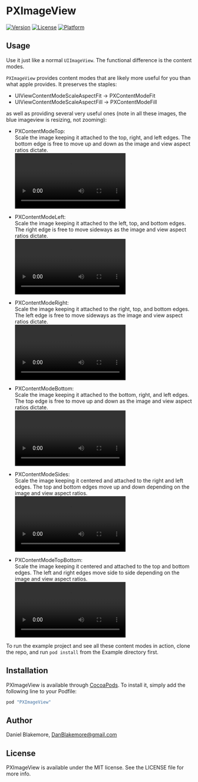 # PXImageView

[![Version](https://img.shields.io/cocoapods/v/PXImageView.svg?style=flat)](http://cocoapods.org/pods/PXImageView)
[![License](https://img.shields.io/cocoapods/l/PXImageView.svg?style=flat)](http://cocoapods.org/pods/PXImageView)
[![Platform](https://img.shields.io/cocoapods/p/PXImageView.svg?style=flat)](http://cocoapods.org/pods/PXImageView)

## Usage

Use it just like a normal `UIImageView`.  The functional difference is the content modes. 

`PXImageView` provides content modes that are likely more useful for you than what apple provides.  It preserves the staples:

* UIViewContentModeScaleAspectFit -> PXContentModeFit
* UIViewContentModeScaleAspectFill -> PXContentModeFill

as well as providing several very useful ones (note in all these images, the blue imageview is resizing, not zooming):


* PXContentModeTop:  
  Scale the image keeping it attached to the top, right, and left edges.
  The bottom edge is free to move up and down as the image and view aspect
  ratios dictate.  
  <video src="PXContentModeTop.webm" loop=true></video>

* PXContentModeLeft:  
  Scale the image keeping it attached to the left, top, and bottom edges.
  The right edge is free to move sideways as the image and view aspect
  ratios dictate.  
  <video src="PXContentModeLeft.webm" loop=true></video>
 
* PXContentModeRight:  
  Scale the image keeping it attached to the right, top, and bottom edges.
  The left edge is free to move sideways as the image and view aspect
  ratios dictate.  
  <video src="PXContentModeRight.webm" loop=true></video>

* PXContentModeBottom:  
  Scale the image keeping it attached to the bottom, right, and left edges.
  The top edge is free to move up and down as the image and view aspect
  ratios dictate.  
  <video src="PXContentModeBottom.webm" loop=true></video>

* PXContentModeSides:  
  Scale the image keeping it centered and attached to the right and left edges.
  The top and bottom edges move up and down depending on the image and view
  aspect ratios.  
  <video src="PXContentModeSides.webm" loop=true></video>

* PXContentModeTopBottom:  
  Scale the image keeping it centered and attached to the top and bottom edges.
  The left and right edges move side to side depending on the image and view
  aspect ratios.  
  <video src="PXContentModeTopBottom.webm" loop=true></video>


To run the example project and see all these content modes in action, clone the repo, and run `pod install` from the Example directory first.

## Installation

PXImageView is available through [CocoaPods](http://cocoapods.org). To install
it, simply add the following line to your Podfile:

```ruby
pod "PXImageView"
```

## Author

Daniel Blakemore, DanBlakemore@gmail.com

## License

PXImageView is available under the MIT license. See the LICENSE file for more info.
